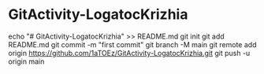 # GitActivity-LogatocKrizhia
echo "# GitActivity-LogatocKrizhia" >> README.md
git init
git add README.md
git commit -m "first commit"
git branch -M main
git remote add origin https://github.com/1aTOEz/GitActivity-LogatocKrizhia.git
git push -u origin main

